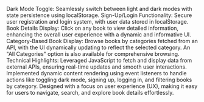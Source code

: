 Dark Mode Toggle: Seamlessly switch between light and dark modes with state persistence using localStorage.
Sign-Up/Login Functionality: Secure user registration and login system, with user data stored in localStorage.
 Book Details Display: Click on any book to view detailed information, enhancing the overall user experience with a dynamic and informative UI.
 Category-Based Book Display: Browse books by categories fetched from an API, with the UI dynamically updating to reflect the selected category. An "All Categories" option is also available for comprehensive browsing.
Technical Highlights:
Leveraged JavaScript to fetch and display data from external APIs, ensuring real-time updates and smooth user interactions.
Implemented dynamic content rendering using event listeners to handle actions like toggling dark mode, signing up, logging in, and filtering books by category.
Designed with a focus on user experience (UX), making it easy for users to navigate, search, and explore book details effortlessly.
